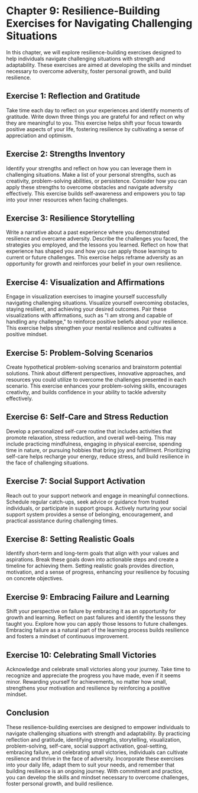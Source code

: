 Chapter 9: Resilience-Building Exercises for Navigating Challenging Situations
==============================================================================

In this chapter, we will explore resilience-building exercises designed to help individuals navigate challenging situations with strength and adaptability. These exercises are aimed at developing the skills and mindset necessary to overcome adversity, foster personal growth, and build resilience.

Exercise 1: Reflection and Gratitude
------------------------------------

Take time each day to reflect on your experiences and identify moments of gratitude. Write down three things you are grateful for and reflect on why they are meaningful to you. This exercise helps shift your focus towards positive aspects of your life, fostering resilience by cultivating a sense of appreciation and optimism.

Exercise 2: Strengths Inventory
-------------------------------

Identify your strengths and reflect on how you can leverage them in challenging situations. Make a list of your personal strengths, such as creativity, problem-solving abilities, or persistence. Consider how you can apply these strengths to overcome obstacles and navigate adversity effectively. This exercise builds self-awareness and empowers you to tap into your inner resources when facing challenges.

Exercise 3: Resilience Storytelling
-----------------------------------

Write a narrative about a past experience where you demonstrated resilience and overcame adversity. Describe the challenges you faced, the strategies you employed, and the lessons you learned. Reflect on how that experience has shaped you and how you can apply those learnings to current or future challenges. This exercise helps reframe adversity as an opportunity for growth and reinforces your belief in your own resilience.

Exercise 4: Visualization and Affirmations
------------------------------------------

Engage in visualization exercises to imagine yourself successfully navigating challenging situations. Visualize yourself overcoming obstacles, staying resilient, and achieving your desired outcomes. Pair these visualizations with affirmations, such as "I am strong and capable of handling any challenge," to reinforce positive beliefs about your resilience. This exercise helps strengthen your mental resilience and cultivates a positive mindset.

Exercise 5: Problem-Solving Scenarios
-------------------------------------

Create hypothetical problem-solving scenarios and brainstorm potential solutions. Think about different perspectives, innovative approaches, and resources you could utilize to overcome the challenges presented in each scenario. This exercise enhances your problem-solving skills, encourages creativity, and builds confidence in your ability to tackle adversity effectively.

Exercise 6: Self-Care and Stress Reduction
------------------------------------------

Develop a personalized self-care routine that includes activities that promote relaxation, stress reduction, and overall well-being. This may include practicing mindfulness, engaging in physical exercise, spending time in nature, or pursuing hobbies that bring joy and fulfillment. Prioritizing self-care helps recharge your energy, reduce stress, and build resilience in the face of challenging situations.

Exercise 7: Social Support Activation
-------------------------------------

Reach out to your support network and engage in meaningful connections. Schedule regular catch-ups, seek advice or guidance from trusted individuals, or participate in support groups. Actively nurturing your social support system provides a sense of belonging, encouragement, and practical assistance during challenging times.

Exercise 8: Setting Realistic Goals
-----------------------------------

Identify short-term and long-term goals that align with your values and aspirations. Break these goals down into actionable steps and create a timeline for achieving them. Setting realistic goals provides direction, motivation, and a sense of progress, enhancing your resilience by focusing on concrete objectives.

Exercise 9: Embracing Failure and Learning
------------------------------------------

Shift your perspective on failure by embracing it as an opportunity for growth and learning. Reflect on past failures and identify the lessons they taught you. Explore how you can apply those lessons to future challenges. Embracing failure as a natural part of the learning process builds resilience and fosters a mindset of continuous improvement.

Exercise 10: Celebrating Small Victories
----------------------------------------

Acknowledge and celebrate small victories along your journey. Take time to recognize and appreciate the progress you have made, even if it seems minor. Rewarding yourself for achievements, no matter how small, strengthens your motivation and resilience by reinforcing a positive mindset.

Conclusion
----------

These resilience-building exercises are designed to empower individuals to navigate challenging situations with strength and adaptability. By practicing reflection and gratitude, identifying strengths, storytelling, visualization, problem-solving, self-care, social support activation, goal-setting, embracing failure, and celebrating small victories, individuals can cultivate resilience and thrive in the face of adversity. Incorporate these exercises into your daily life, adapt them to suit your needs, and remember that building resilience is an ongoing journey. With commitment and practice, you can develop the skills and mindset necessary to overcome challenges, foster personal growth, and build resilience.
